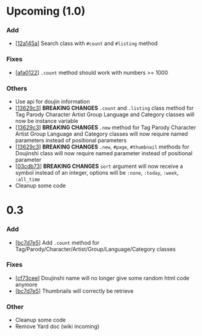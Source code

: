 # Upcoming (1.0)
### Add
- [[12a145a](https://github.com/Mraiih/nhentai-api/commit/12a145a15ae1b5d116470c9de189a38da4890b49)] Search class with `#count` and `#listing` method
### Fixes
- [[afa0122](https://github.com/Mraiih/nhentai-api/commit/afa0122ec958507de7ac812623dfcbfd18bec2e1)] `.count` method should work with numbers >= 1000
### Others
- Use api for doujin information
- [[13629c3](https://github.com/Mraiih/nhentai-api/commit/13629c3333a1d98f698ae60a57e3b83b2b18f418)] **BREAKING CHANGES** `.count` and `.listing` class method for Tag Parody Character Artist Group Language and Category classes will now be instance variable
- [[13629c3](https://github.com/Mraiih/nhentai-api/commit/13629c3333a1d98f698ae60a57e3b83b2b18f418)] **BREAKING CHANGES** `.new` method for Tag Parody Character Artist Group Language and Category classes will now require named parameters instead of positional  parameters
- [[13629c3](https://github.com/Mraiih/nhentai-api/commit/13629c3333a1d98f698ae60a57e3b83b2b18f418)] **BREAKING CHANGES** `.new`, `#page`, `#thumbnail` methods for Doujinshi class will now require named parameter instead of positional parameter
- [[03cdb73](https://github.com/Mraiih/nhentai-api/commit/03cdb7358e83dd2191190b194cfa38e15c2c1a7a)] **BREAKING CHANGES** `sort` argument will now receive a symbol instead of an integer, options will be `:none`, `:today`, `:week`, `:all_time`
- Cleanup some code

# 0.3
### Add
- [[bc7d7e5](https://github.com/Mraiih/nhentai-api/commit/bc7d7e57f246e0ffd91cb9ef2ffeaf5804c07d11)] Add `.count` method for Tag/Parody/Character/Artist/Group/Language/Category classes

### Fixes
- [[cf73cee](https://github.com/Mraiih/nhentai-api/commit/cf73cee9300ff07456a092b8a5d804556560f308)] Doujinshi name will no longer give some random html code anymore
- [[bc7d7e5](https://github.com/Mraiih/nhentai-api/commit/bc7d7e57f246e0ffd91cb9ef2ffeaf5804c07d11)] Thumbnails will correctly be retrieve

### Other
- Cleanup some code
- Remove Yard doc (wiki incoming)
